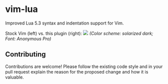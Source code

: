 vim-lua
=======

Improved Lua 5.3 syntax and indentation support for Vim.

Stock Vim (left) vs. this plugin (right):
![](https://raw.github.com/tbastos/i/master/vim-lua-syntax.jpg)
_(Color scheme: solarized dark; Font: Anonymous Pro)_


Contributing
------------

Contributions are welcome! Please follow the existing code style and in your
pull request explain the reason for the proposed change and how it is valuable.
